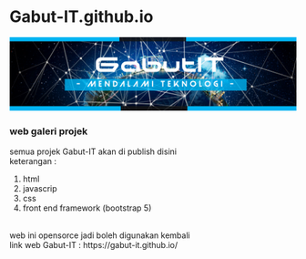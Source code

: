 # Gabut-IT.github.io
![icon](https://github.com/Gabut-IT/Gabut-IT.github.io/blob/main/assets/img/banner1.png)
### web galeri projek  

semua projek Gabut-IT akan di publish disini <br>
keterangan :
1. html
2. javascrip
3. css
4. front end framework (bootstrap 5)
<br>
web ini opensorce jadi boleh digunakan kembali
<br>
link web Gabut-IT :  https://gabut-it.github.io/

